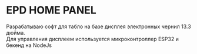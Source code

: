 # EPD HOME PANEL
Разрабатываю софт для табло на базе дисплея электронных чернил 13.3 дюйма.  
Для управления дисплеем используется микроконтроллер ESP32 и бекенд на NodeJs  
